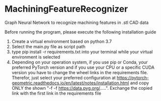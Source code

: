 # MachiningFeatureRecognizer
Graph Neural Network to recognize machining features in .stl CAD data

Before running the program, please execute the following installation guide
1. Create a virtual environment based on python 3.7
2. Select the main.py file as script path
3. type pip install -r requirements.txt into your terminal while your virtual environment is selected
4. Depending on your operation system, if you use pip or Conda, your preferred PyTorch version and if you use 
your CPU or a specific CUDA version you have to change the wheel links in the requirements file.
Therefor, just select your 	preferred configuration at https://pytorch-geometric.readthedocs.io/en/latest/notes/installation.html
and copy ONLY the shown "-f -f https://data.pyg.org/.....". Exchange the copied link with the first
link in the requirements file

